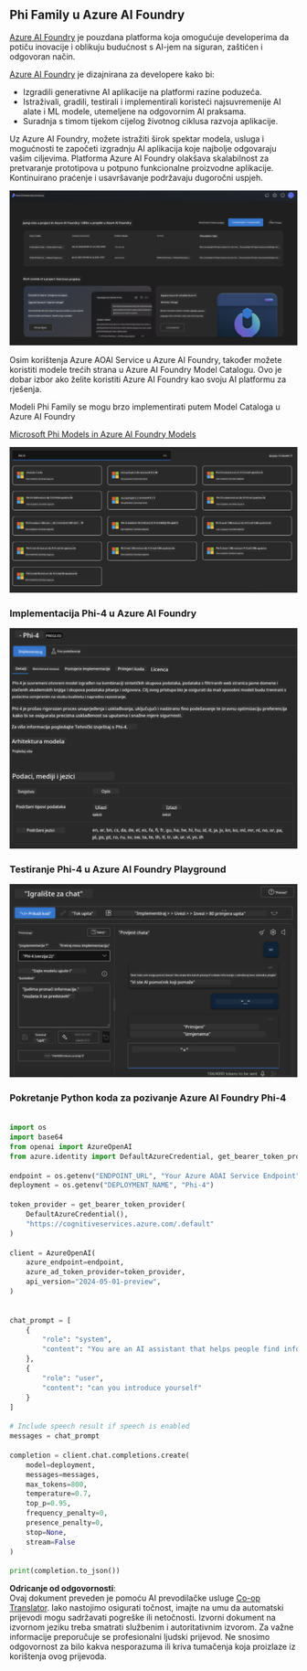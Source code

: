 <!--
CO_OP_TRANSLATOR_METADATA:
{
  "original_hash": "3ae21dc5554e888defbe57946ee995ee",
  "translation_date": "2025-05-09T09:10:40+00:00",
  "source_file": "md/01.Introduction/02/03.AzureAIFoundry.md",
  "language_code": "hr"
}
-->
## Phi Family u Azure AI Foundry

[Azure AI Foundry](https://ai.azure.com) je pouzdana platforma koja omogućuje developerima da potiču inovacije i oblikuju budućnost s AI-jem na siguran, zaštićen i odgovoran način.

[Azure AI Foundry](https://ai.azure.com) je dizajnirana za developere kako bi:

- Izgradili generativne AI aplikacije na platformi razine poduzeća.
- Istraživali, gradili, testirali i implementirali koristeći najsuvremenije AI alate i ML modele, utemeljene na odgovornim AI praksama.
- Suradnja s timom tijekom cijelog životnog ciklusa razvoja aplikacije.

Uz Azure AI Foundry, možete istražiti širok spektar modela, usluga i mogućnosti te započeti izgradnju AI aplikacija koje najbolje odgovaraju vašim ciljevima. Platforma Azure AI Foundry olakšava skalabilnost za pretvaranje prototipova u potpuno funkcionalne proizvodne aplikacije. Kontinuirano praćenje i usavršavanje podržavaju dugoročni uspjeh.

![portal](../../../../../translated_images/AIFoundryPorral.68f0acc7d5f47991d90f78fd199beb1123941bba27c39effe55ebfc1d07f114c.hr.png)

Osim korištenja Azure AOAI Service u Azure AI Foundry, također možete koristiti modele trećih strana u Azure AI Foundry Model Catalogu. Ovo je dobar izbor ako želite koristiti Azure AI Foundry kao svoju AI platformu za rješenja.

Modeli Phi Family se mogu brzo implementirati putem Model Cataloga u Azure AI Foundry

[Microsoft Phi Models in Azure AI Foundry Models](https://ai.azure.com/explore/models/?selectedCollection=phi)

![ModelCatalog](../../../../../translated_images/AIFoundryModelCatalog.65aadf44c7a47e16a745104efa3ca2b49580c7be190f901a3da6d6533fc37b07.hr.png)

### **Implementacija Phi-4 u Azure AI Foundry**

![Phi4](../../../../../translated_images/AIFoundryPhi4.dd27d994739126af80d23e8ec9d3bfd7e6b518d3993aa729fdd4c26e1add8d35.hr.png)

### **Testiranje Phi-4 u Azure AI Foundry Playground**

![Playground](../../../../../translated_images/AIFoundryPlayground.11365174557f8eac71ce4d439d344dd767a1b04701e9ffe73642feefb099188d.hr.png)

### **Pokretanje Python koda za pozivanje Azure AI Foundry Phi-4**

```python

import os  
import base64
from openai import AzureOpenAI  
from azure.identity import DefaultAzureCredential, get_bearer_token_provider  
        
endpoint = os.getenv("ENDPOINT_URL", "Your Azure AOAI Service Endpoint")  
deployment = os.getenv("DEPLOYMENT_NAME", "Phi-4")  
      
token_provider = get_bearer_token_provider(  
    DefaultAzureCredential(),  
    "https://cognitiveservices.azure.com/.default"  
)  
  
client = AzureOpenAI(  
    azure_endpoint=endpoint,  
    azure_ad_token_provider=token_provider,  
    api_version="2024-05-01-preview",  
)  
  

chat_prompt = [
    {
        "role": "system",
        "content": "You are an AI assistant that helps people find information."
    },
    {
        "role": "user",
        "content": "can you introduce yourself"
    }
] 
    
# Include speech result if speech is enabled  
messages = chat_prompt 

completion = client.chat.completions.create(  
    model=deployment,  
    messages=messages,
    max_tokens=800,  
    temperature=0.7,  
    top_p=0.95,  
    frequency_penalty=0,  
    presence_penalty=0,
    stop=None,  
    stream=False  
)  
  
print(completion.to_json())  

```

**Odricanje od odgovornosti**:  
Ovaj dokument preveden je pomoću AI prevodilačke usluge [Co-op Translator](https://github.com/Azure/co-op-translator). Iako nastojimo osigurati točnost, imajte na umu da automatski prijevodi mogu sadržavati pogreške ili netočnosti. Izvorni dokument na izvornom jeziku treba smatrati službenim i autoritativnim izvorom. Za važne informacije preporučuje se profesionalni ljudski prijevod. Ne snosimo odgovornost za bilo kakva nesporazuma ili kriva tumačenja koja proizlaze iz korištenja ovog prijevoda.